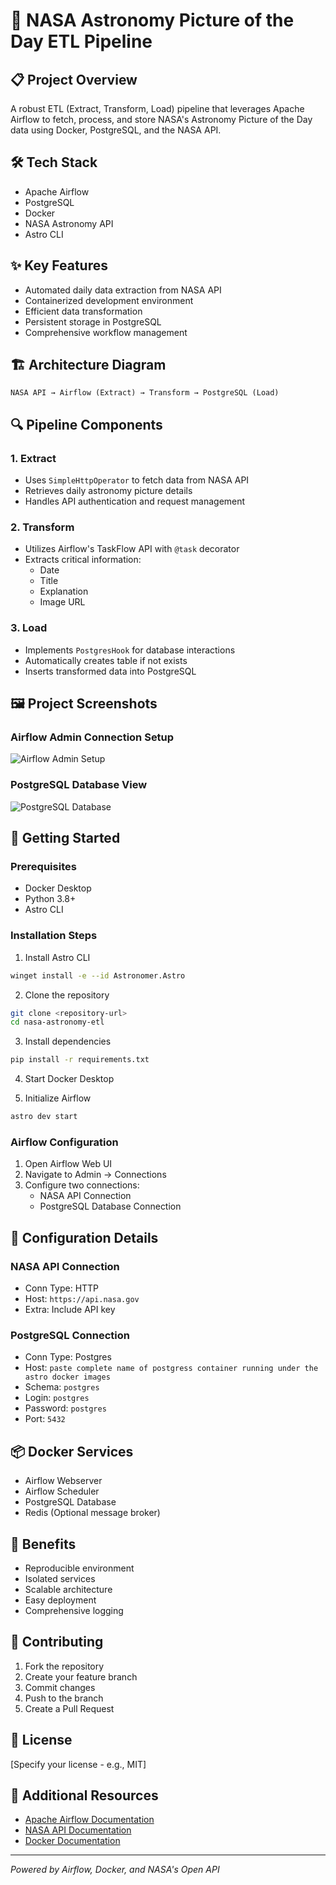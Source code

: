 # 🚀 NASA Astronomy Picture of the Day ETL Pipeline

## 📋 Project Overview

A robust ETL (Extract, Transform, Load) pipeline that leverages Apache Airflow to fetch, process, and store NASA's Astronomy Picture of the Day data using Docker, PostgreSQL, and the NASA API.

## 🛠️ Tech Stack
- Apache Airflow
- PostgreSQL
- Docker
- NASA Astronomy API
- Astro CLI

## ✨ Key Features
- Automated daily data extraction from NASA API
- Containerized development environment
- Efficient data transformation
- Persistent storage in PostgreSQL
- Comprehensive workflow management

## 🏗️ Architecture Diagram
```
NASA API → Airflow (Extract) → Transform → PostgreSQL (Load)
```

## 🔍 Pipeline Components

### 1. Extract
- Uses `SimpleHttpOperator` to fetch data from NASA API
- Retrieves daily astronomy picture details
- Handles API authentication and request management

### 2. Transform
- Utilizes Airflow's TaskFlow API with `@task` decorator
- Extracts critical information:
  - Date
  - Title
  - Explanation
  - Image URL

### 3. Load
- Implements `PostgresHook` for database interactions
- Automatically creates table if not exists
- Inserts transformed data into PostgreSQL

## 🖼️ Project Screenshots

### Airflow Admin Connection Setup
![Airflow Admin Setup](https://github.com/user-attachments/assets/d0d8a0e0-b91c-436c-929a-bd647a2c050a)

### PostgreSQL Database View
![PostgreSQL Database](https://github.com/user-attachments/assets/ea04680d-8239-4f5a-ac21-7b1b58d68f42)

## 🚀 Getting Started

### Prerequisites
- Docker Desktop
- Python 3.8+
- Astro CLI

### Installation Steps
1. Install Astro CLI
```bash
winget install -e --id Astronomer.Astro
```

2. Clone the repository
```bash
git clone <repository-url>
cd nasa-astronomy-etl
```

3. Install dependencies
```bash
pip install -r requirements.txt
```

4. Start Docker Desktop

5. Initialize Airflow
```bash
astro dev start
```

### Airflow Configuration
1. Open Airflow Web UI
2. Navigate to Admin → Connections
3. Configure two connections:
   - NASA API Connection
   - PostgreSQL Database Connection

## 🔧 Configuration Details

### NASA API Connection
- Conn Type: HTTP
- Host: `https://api.nasa.gov`
- Extra: Include API key

### PostgreSQL Connection
- Conn Type: Postgres
- Host: `paste complete name of postgress container running under the astro docker images`
- Schema: `postgres`
- Login: `postgres`
- Password: `postgres`
- Port: `5432`

## 📦 Docker Services
- Airflow Webserver
- Airflow Scheduler
- PostgreSQL Database
- Redis (Optional message broker)

## 🌟 Benefits
- Reproducible environment
- Isolated services
- Scalable architecture
- Easy deployment
- Comprehensive logging

## 🤝 Contributing
1. Fork the repository
2. Create your feature branch
3. Commit changes
4. Push to the branch
5. Create a Pull Request

## 📄 License
[Specify your license - e.g., MIT]

## 🔗 Additional Resources
- [Apache Airflow Documentation](https://airflow.apache.org/docs/)
- [NASA API Documentation](https://api.nasa.gov/)
- [Docker Documentation](https://docs.docker.com/)

---
*Powered by Airflow, Docker, and NASA's Open API*
